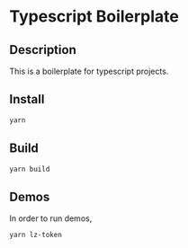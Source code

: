 # Typescript Boilerplate

## Description

This is a boilerplate for typescript projects.

## Install

```sh
yarn
```

## Build

```sh
yarn build
```

## Demos

In order to run demos,

```sh
yarn lz-token
```

